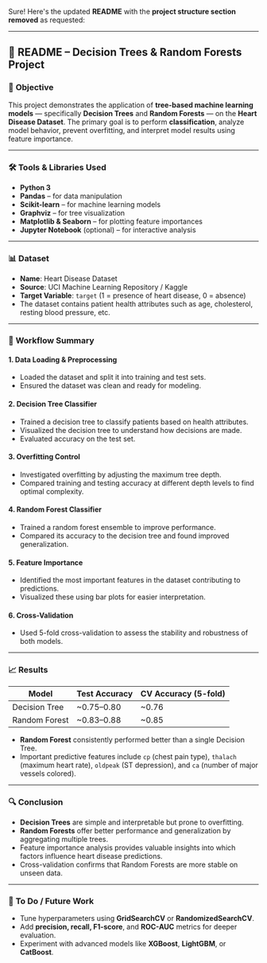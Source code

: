 Sure! Here's the updated **README** with the **project structure section removed** as requested:

---

## 📘 README – Decision Trees & Random Forests Project

### 🧠 **Objective**

This project demonstrates the application of **tree-based machine learning models** — specifically **Decision Trees** and **Random Forests** — on the **Heart Disease Dataset**. The primary goal is to perform **classification**, analyze model behavior, prevent overfitting, and interpret model results using feature importance.

---

### 🛠️ **Tools & Libraries Used**

* **Python 3**
* **Pandas** – for data manipulation
* **Scikit-learn** – for machine learning models
* **Graphviz** – for tree visualization
* **Matplotlib & Seaborn** – for plotting feature importances
* **Jupyter Notebook** (optional) – for interactive analysis

---

### 📊 **Dataset**

* **Name**: Heart Disease Dataset
* **Source**: UCI Machine Learning Repository / Kaggle
* **Target Variable**: `target` (1 = presence of heart disease, 0 = absence)
* The dataset contains patient health attributes such as age, cholesterol, resting blood pressure, etc.

---

### 🔄 **Workflow Summary**

#### 1. **Data Loading & Preprocessing**

* Loaded the dataset and split it into training and test sets.
* Ensured the dataset was clean and ready for modeling.

#### 2. **Decision Tree Classifier**

* Trained a decision tree to classify patients based on health attributes.
* Visualized the decision tree to understand how decisions are made.
* Evaluated accuracy on the test set.

#### 3. **Overfitting Control**

* Investigated overfitting by adjusting the maximum tree depth.
* Compared training and testing accuracy at different depth levels to find optimal complexity.

#### 4. **Random Forest Classifier**

* Trained a random forest ensemble to improve performance.
* Compared its accuracy to the decision tree and found improved generalization.

#### 5. **Feature Importance**

* Identified the most important features in the dataset contributing to predictions.
* Visualized these using bar plots for easier interpretation.

#### 6. **Cross-Validation**

* Used 5-fold cross-validation to assess the stability and robustness of both models.

---

### 📈 **Results**

| Model         | Test Accuracy | CV Accuracy (5-fold) |
| ------------- | ------------- | -------------------- |
| Decision Tree | \~0.75–0.80   | \~0.76               |
| Random Forest | \~0.83–0.88   | \~0.85               |

* **Random Forest** consistently performed better than a single Decision Tree.
* Important predictive features include `cp` (chest pain type), `thalach` (maximum heart rate), `oldpeak` (ST depression), and `ca` (number of major vessels colored).

---

### 🔍 **Conclusion**

* **Decision Trees** are simple and interpretable but prone to overfitting.
* **Random Forests** offer better performance and generalization by aggregating multiple trees.
* Feature importance analysis provides valuable insights into which factors influence heart disease predictions.
* Cross-validation confirms that Random Forests are more stable on unseen data.

---

### 📝 **To Do / Future Work**

* Tune hyperparameters using **GridSearchCV** or **RandomizedSearchCV**.
* Add **precision, recall, F1-score**, and **ROC-AUC** metrics for deeper evaluation.
* Experiment with advanced models like **XGBoost**, **LightGBM**, or **CatBoost**.
